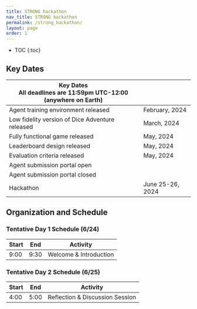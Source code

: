 ```yaml
---
title: STRONG hackathon
nav_title: STRONG hackathon
permalink: /strong_hackathon/
layout: page
order: 1
---
```


* TOC
{:toc}

## Key Dates

| Key Dates<br/>All deadlines are 11:59pm UTC-12:00 (anywhere on Earth) |                     |
|---------------------------------------------------|---------------------|
|Agent training environment released                |February, 2024       |
|Low fidelity version of Dice Adventure released    |March, 2024          |
|Fully functional game released                     |May, 2024            |
|Leaderboard design released                        |May, 2024            |
|Evaluation criteria released                       |May, 2024            |
|Agent submission portal open                       |                     |
|Agent submission portal closed                     |                     |
|Hackathon                                          |June 25-26, 2024     |

## Organization and Schedule

### Tentative Day 1 Schedule (6/24)

| Start | End   | Activity                                     |
|-------|-------|----------------------------------------------|
| 9:00  | 9:30  | Welcome & Introduction                       |

### Tentative Day 2 Schedule (6/25)

| Start | End   | Activity                                     |
|-------|-------|----------------------------------------------|
| 4:00  | 5:00  | Reflection & Discussion Session              |
